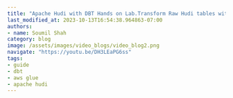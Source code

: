 ```yaml
---
title: "Apache Hudi with DBT Hands on Lab.Transform Raw Hudi tables with DBT and Glue Interactive Session"
last_modified_at: 2023-10-13T16:54:38.964863-07:00
authors:
- name: Soumil Shah
category: blog
image: /assets/images/video_blogs/video_blog2.png
navigate: "https://youtu.be/DH3LEaPG6ss"
tags:
- guide
- dbt
- aws glue
- apache hudi
---
```

